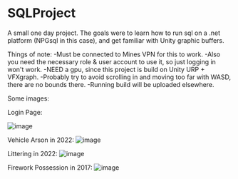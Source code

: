 # SQLProject

A small one day project. The goals were to learn how to run sql on a .net platform (NPGsql in this case), and get familiar with Unity graphic buffers.

Things of note:
-Must be connected to Mines VPN for this to work. 
-Also you need the necessary role & user account to use it, so just logging in won't work.
-NEED a gpu, since this project is build on Unity URP + VFXgraph.
-Probably try to avoid scrolling in and moving too far with WASD, there are no bounds there.
-Running build will be uploaded elsewhere.


Some images:

Login Page:

![image](https://user-images.githubusercontent.com/97647743/202963888-a7f312de-5d63-47a8-be53-2e533f5617eb.png)

Vehicle Arson in 2022:
![image](https://user-images.githubusercontent.com/97647743/202963378-fb1f20ab-161d-4f80-987f-37ecdf623ae4.png)

Littering in 2022:
![image](https://user-images.githubusercontent.com/97647743/202963503-502fa610-e616-4301-bdea-a3d7cef25235.png)

Firework Possession in 2017:
![image](https://user-images.githubusercontent.com/97647743/202963580-fca34efd-8db5-41a9-bfa6-602ebbca6f9c.png)
